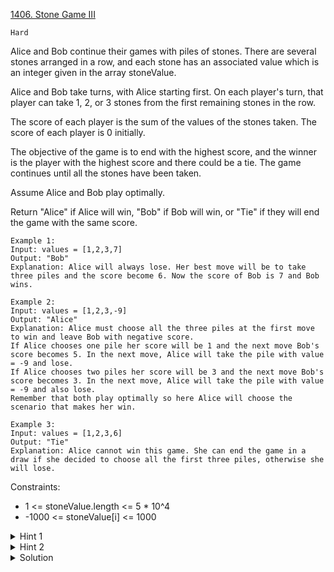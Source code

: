 [1406. Stone Game III](https://leetcode.com/problems/stone-game-iii/description/)

`Hard`

Alice and Bob continue their games with piles of stones. There are several stones arranged in a row, and each stone has an associated value which is an integer given in the array stoneValue.

Alice and Bob take turns, with Alice starting first. On each player's turn, that player can take 1, 2, or 3 stones from the first remaining stones in the row.

The score of each player is the sum of the values of the stones taken. The score of each player is 0 initially.

The objective of the game is to end with the highest score, and the winner is the player with the highest score and there could be a tie. The game continues until all the stones have been taken.

Assume Alice and Bob play optimally.

Return "Alice" if Alice will win, "Bob" if Bob will win, or "Tie" if they will end the game with the same score.

```
Example 1:
Input: values = [1,2,3,7]
Output: "Bob"
Explanation: Alice will always lose. Her best move will be to take three piles and the score become 6. Now the score of Bob is 7 and Bob wins.

Example 2:
Input: values = [1,2,3,-9]
Output: "Alice"
Explanation: Alice must choose all the three piles at the first move to win and leave Bob with negative score.
If Alice chooses one pile her score will be 1 and the next move Bob's score becomes 5. In the next move, Alice will take the pile with value = -9 and lose.
If Alice chooses two piles her score will be 3 and the next move Bob's score becomes 3. In the next move, Alice will take the pile with value = -9 and also lose.
Remember that both play optimally so here Alice will choose the scenario that makes her win.

Example 3:
Input: values = [1,2,3,6]
Output: "Tie"
Explanation: Alice cannot win this game. She can end the game in a draw if she decided to choose all the first three piles, otherwise she will lose.
```

Constraints:

- 1 <= stoneValue.length <= 5 * 10^4
- -1000 <= stoneValue[i] <= 1000

<details>
<summary>Hint 1</summary>

The game can be mapped to minmax game. Alice tries to maximize the total score and Bob tries to minimize it.

</details>

<details>
<summary>Hint 2</summary>

Use dynamic programming to simulate the game. If the total score was 0 the game is "Tie", and if it has positive value then "Alice" wins, otherwise "Bob" wins.

</details>

<details>
<summary>Solution</summary>

[HuifengGuan - BottomUp DP](https://www.youtube.com/watch?v=gbLqJj_Zu4A&t=5s)
</details>